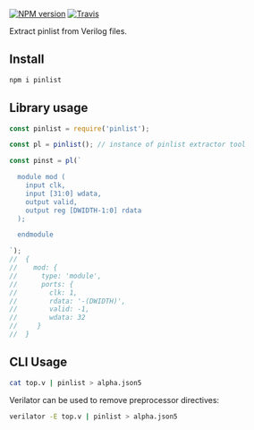 [![NPM version](https://img.shields.io/npm/v/pinlist.svg)](https://www.npmjs.org/package/pinlist)
[![Travis ](https://travis-ci.org/drom/verilog-pinlist.svg?branch=master)](https://travis-ci.org/drom/verilog-pinlist)

Extract pinlist from Verilog files.

## Install

```sh
npm i pinlist
```

## Library usage

```js
const pinlist = require('pinlist');

const pl = pinlist(); // instance of pinlist extractor tool

const pinst = pl(`

  module mod (
    input clk,
    input [31:0] wdata,
    output valid,
    output reg [DWIDTH-1:0] rdata
  );

  endmodule

`);
//  {
//    mod: {
//      type: 'module',
//      ports: {
//        clk: 1,
//        rdata: '-(DWIDTH)',
//        valid: -1,
//        wdata: 32
//     }
//  }

```

## CLI Usage

```sh
cat top.v | pinlist > alpha.json5
```

Verilator can be used to remove preprocessor directives:

```sh
verilator -E top.v | pinlist > alpha.json5
```
